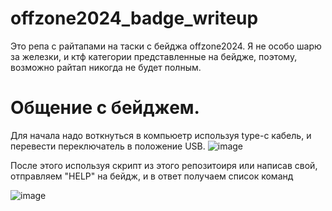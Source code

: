 # offzone2024_badge_writeup

Это репа с райтапами на таски с бейджа offzone2024.
Я не особо шарю за железки, и ктф категории представленные на бейдже, поэтому, возможно райтап никогда не будет полным.


# Общение с бейджем.
Для начала надо воткнуться в компьюетр используя type-c кабель, и перевести переключатель в положение USB.
![image](https://github.com/user-attachments/assets/88c4539e-e0c6-428e-b724-984bad21fa9b)

После этого используя скрипт из этого репозитоиря или написав свой, отправляем "HELP" на бейдж, и в ответ получаем список команд


![image](https://github.com/user-attachments/assets/f19d70b0-c183-4e88-b3e3-6a922446ce4d)
